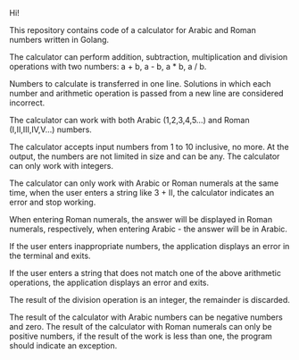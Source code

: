 Hi!

This repository contains code of a calculator for Arabic and Roman numbers written in Golang.



The calculator can perform addition, subtraction, multiplication and division operations with two numbers: a + b, a - b, a * b, a / b.

Numbers to calculate is transferred in one line. Solutions in which each number and arithmetic operation is passed from a new line are considered incorrect.

The calculator can work with both Arabic (1,2,3,4,5…) and Roman (I,II,III,IV,V…) numbers.

The calculator accepts input numbers from 1 to 10 inclusive, no more. At the output, the numbers are not limited in size and can be any.
The calculator can only work with integers.

The calculator can only work with Arabic or Roman numerals at the same time, when the user enters a string like 3 + II, the calculator indicates an error and stop working.

When entering Roman numerals, the answer will be displayed in Roman numerals, respectively, when entering Arabic - the answer will be in Arabic.

If the user enters inappropriate numbers, the application displays an error in the terminal and exits.

If the user enters a string that does not match one of the above arithmetic operations, the application displays an error and exits.

The result of the division operation is an integer, the remainder is discarded.

The result of the calculator with Arabic numbers can be negative numbers and zero. The result of the calculator with Roman numerals can only be positive numbers, if the result of the work is less than one, the program should indicate an exception.
